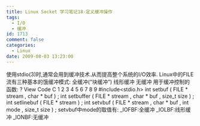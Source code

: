 ```yaml
---
title: Linux Socket 学习笔记18-定义缓冲操作
tags:
  - I/O
  - 缓冲
id: 1713
comment: false
categories:
  - Linux
date: 2009-08-03 13:23:00
---
```


使用stdio(3)时,通常会用到缓冲技术.从而提高整个系统的I/O效率.
Linux中的FILE流有三种基本的饿缓冲模式:
全缓冲(“块缓冲”)
线形缓冲
无缓冲
用于缓冲控制的函数:
?
View Code
C
1
2
3
4
5
6
7
8
9
#include<stdio.h>
int
setbuf
(
FILE
*
stream
,
char
*
buf
)
;
int
setbuffer
(
FILE
*
stream
,
char
*
buf
,
size_t size
)
;
int
setlinebuf
(
FILE
*
stream
)
;
int
setvbuf
(
FILE
*
stream
,
char
*
buf
,
int
mode
,
size_t size
)
;
setvbuf中mode的取值有:
_IOFBF:全缓冲
_IOLBF:线形缓冲
_IONBF:无缓冲